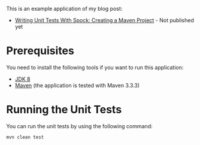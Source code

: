 This is an example application of my blog post:

* [Writing Unit Tests With Spock: Creating a Maven Project]() - Not published yet

Prerequisites
=============

You need to install the following tools if you want to run this application:

* [JDK 8](http://www.oracle.com/technetwork/java/javase/downloads/jdk8-downloads-2133151.html)
* [Maven](http://maven.apache.org/) (the application is tested with Maven 3.3.3)

Running the Unit Tests
======================

You can run the unit tests by using the following command:

    mvn clean test